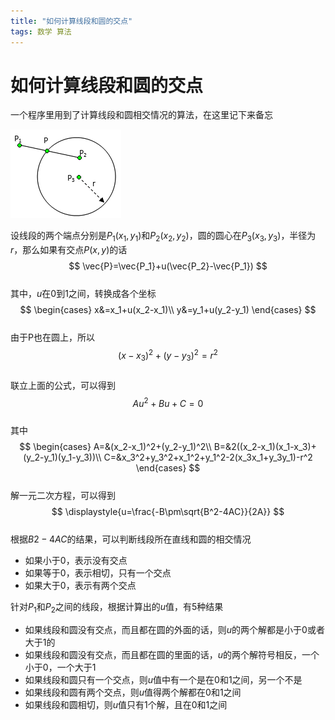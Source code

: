 ```yaml
---
title: "如何计算线段和圆的交点"
tags: 数学 算法
---
```

# 如何计算线段和圆的交点

一个程序里用到了计算线段和圆相交情况的算法，在这里记下来备忘

![](/images/2015/01/csi.gif)

设线段的两个端点分别是$P_1(x_1,y_1)$和$P_2(x_2,y_2)$，圆的圆心在$P_3(x_3,y_3)$，半径为$r$，那么如果有交点$P(x,y)$的话  
$$
\vec{P}=\vec{P_1}+u(\vec{P_2}-\vec{P_1})
$$  
其中，$u$在0到1之间，转换成各个坐标  
$$
\begin{cases} 
x&=x_1+u(x_2-x_1)\\ 
y&=y_1+u(y_2-y_1)
\end{cases}
$$  
由于P也在圆上，所以  
$$
(x-x_3)^2+(y-y_3)^2=r^2
$$  
联立上面的公式，可以得到  
$$
Au^2+Bu+C=0
$$  
其中  
$$
\begin{cases} A=&(x_2-x_1)^2+(y_2-y_1)^2\\ B=&2((x_2-x_1)(x_1-x_3)+(y_2-y_1)(y_1-y_3))\\ C=&x_3^2+y_3^2+x_1^2+y_1^2-2(x_3x_1+y_3y_1)-r^2 \end{cases}
$$  
解一元二次方程，可以得到  
$$
\displaystyle{u=\frac{-B\pm\sqrt{B^2-4AC}}{2A}}
$$  
根据$B2-4AC$的结果，可以判断线段所在直线和圆的相交情况  
 * 如果小于0，表示没有交点
 * 如果等于0，表示相切，只有一个交点
 * 如果大于0，表示有两个交点

针对$P_1$和$P_2$之间的线段，根据计算出的$u$值，有5种结果
 * 如果线段和圆没有交点，而且都在圆的外面的话，则$u$的两个解都是小于0或者大于1的
 * 如果线段和圆没有交点，而且都在圆的里面的话，$u$的两个解符号相反，一个小于0，一个大于1
 * 如果线段和圆只有一个交点，则$u$值中有一个是在0和1之间，另一个不是
 * 如果线段和圆有两个交点，则$u$值得两个解都在0和1之间
 * 如果线段和圆相切，则$u$值只有1个解，且在0和1之间
